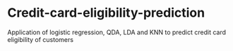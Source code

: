 # Credit-card-eligibility-prediction
Application of logistic regression, QDA, LDA and KNN to predict credit card eligibility of customers
